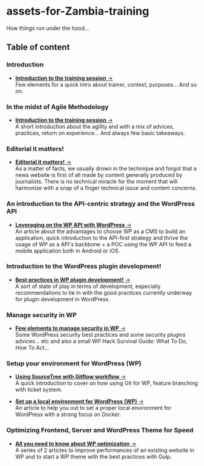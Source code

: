 <a id="top"></a>
# assets-for-Zambia-training
How things run under the hood...

## Table of content

### Introduction 
- <a href="/1_introduction/">**Introduction to the training session** &#8594;</a><br>
Few elements for a quick intro about trainer, context, purposes... And so on. 


### In the midst of Agile Methodology 
- <a href="/2_agile_methodology_quick_intro/">**Introduction to the training session** &#8594;</a><br>
A short introduction about the agility and with a mix of advices, practices, return on experience... And always few basic takeaways.

### Editorial it matters!
- <a href="/3_editorial_matters/">**Editorial it matters!** &#8594;</a><br>
As a matter of facts, we usually drown in the technique and forgot that a news website is first of all made by content generally produced by journalists. There is no technical miracle for the moment that will harmonize with a snap of a finger technical issue and content concerns.

### An introduction to the API-centric strategy and the WordPress API 
- <a href="/4_testing_the_wp_api/">**Leveraging on the WP API with WordPress** &#8594;</a><br>
An article about the advantages to choose WP as a CMS to build an application, quick introduction to the API-first strategy and thrive the usage of WP as a API's backbone + a POC using the WP API to feed a mobile application both in Android or iOS.


### Introduction to the WordPress plugin development!
- <a href="/5_zambia_plugins/">**Best practices in WP plugin development!** &#8594;</a><br>
A sort of state of play in terms of development, especially recommendations to tie in with the good practices currently underway for plugin development in WordPress.

### Manage security in WP
- <a href="/6_security_in_wp/">**Few elements to manage security in WP** &#8594;</a><br>
Some WordPress security best practices and some security plugins advices... etc and also a small WP Hack Survival Guide: What To Do, How To Act...

### Setup your environment for WordPress (WP)
- <a href="/8_using_gitflow/">**Using SourceTree with Gitflow workflow** &#8594;</a><br>
A quick introduction to cover on how using Git for WP, feature branching with ticket system.

- <a href="/7_set_up_a_local_environment/">**Set up a local environment for WordPress (WP)** &#8594;</a><br>
An article to help you out to set a proper local environment for WordPress with a strong focus on Docker.

### Optimizing Frontend, Server and WordPress Theme for Speed
- <a href="/10_speeding_up_your_websites/">**All you need to know about WP optimization** &#8594;</a><br>
A series of 2 articles to improve performances of an existing website in WP and to start a WP theme with the best practices with Gulp.
 


